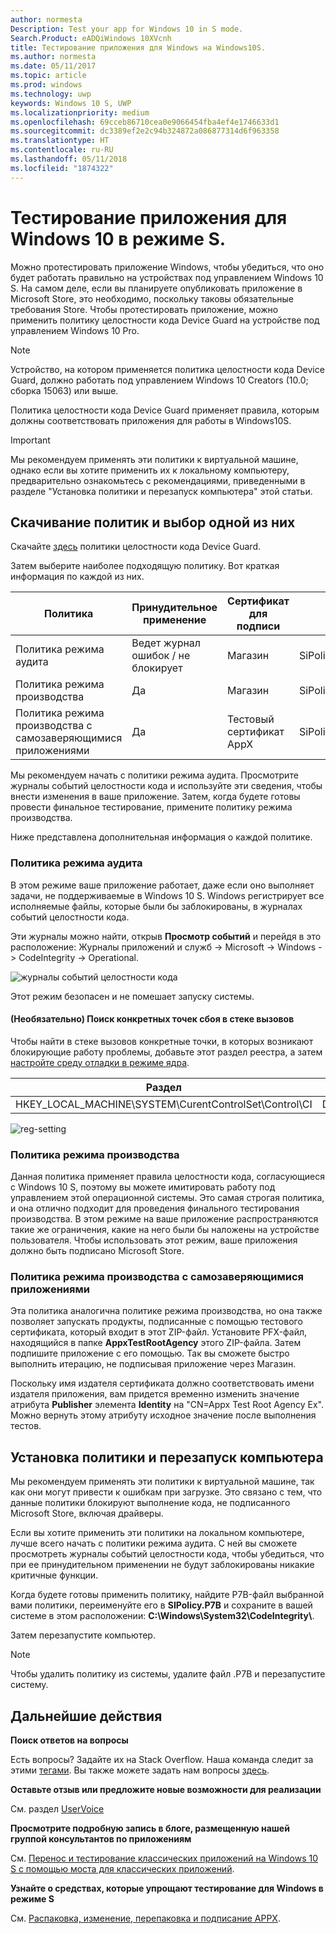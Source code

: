 ```yaml
---
author: normesta
Description: Test your app for Windows 10 in S mode.
Search.Product: eADQiWindows 10XVcnh
title: Тестирование приложения для Windows на Windows10S.
ms.author: normesta
ms.date: 05/11/2017
ms.topic: article
ms.prod: windows
ms.technology: uwp
keywords: Windows 10 S, UWP
ms.localizationpriority: medium
ms.openlocfilehash: 69cceb86710cea0e9066454fba4ef4e1746633d1
ms.sourcegitcommit: dc3389ef2e2c94b324872a086877314d6f963358
ms.translationtype: HT
ms.contentlocale: ru-RU
ms.lasthandoff: 05/11/2018
ms.locfileid: "1874322"
---
```

# <a name="test-your-windows-app-for-windows-10-in-s-mode"></a>Тестирование приложения для Windows 10 в режиме S.

Можно протестировать приложение Windows, чтобы убедиться, что оно будет работать правильно на устройствах под управлением Windows 10 S. На самом деле, если вы планируете опубликовать приложение в Microsoft Store, это необходимо, поскольку таковы обязательные требования Store. Чтобы протестировать приложение, можно применить политику целостности кода Device Guard на устройстве под управлением Windows 10 Pro.

> [!NOTE]
> Устройство, на котором применяется политика целостности кода Device Guard, должно работать под управлением Windows 10 Creators (10.0; сборка 15063) или выше.

Политика целостности кода Device Guard применяет правила, которым должны соответствовать приложения для работы в Windows10S.

> [!IMPORTANT]
>Мы рекомендуем применять эти политики к виртуальной машине, однако если вы хотите применить их к локальному компьютеру, предварительно ознакомьтесь с рекомендациями, приведенными в разделе "Установка политики и перезапуск компьютера" этой статьи.

<a id="choose-policy" />

## <a name="first-download-the-policies-and-then-choose-one"></a>Скачивание политик и выбор одной из них

Скачайте [здесь](https://go.microsoft.com/fwlink/?linkid=849018) политики целостности кода Device Guard.

Затем выберите наиболее подходящую политику. Вот краткая информация по каждой из них.

|Политика |Принудительное применение |Сертификат для подписи |Имя файла |
|--|--|--|--|
|Политика режима аудита |Ведет журнал ошибок / не блокирует |Магазин |SiPolicy_Audit.p7b |
|Политика режима производства |Да |Магазин |SiPolicy_Enforced.p7b |
|Политика режима производства с самозаверяющимися приложениями |Да |Тестовый сертификат AppX  |SiPolicy_DevModeEx_Enforced.p7b |

Мы рекомендуем начать с политики режима аудита. Просмотрите журналы событий целостности кода и используйте эти сведения, чтобы внести изменения в ваше приложение. Затем, когда будете готовы провести финальное тестирование, примените политику режима производства.

Ниже представлена дополнительная информация о каждой политике.

### <a name="audit-mode-policy"></a>Политика режима аудита
В этом режиме ваше приложение работает, даже если оно выполняет задачи, не поддерживаемые в Windows 10 S. Windows регистрирует все исполняемые файлы, которые были бы заблокированы, в журналах событий целостности кода.

Эти журналы можно найти, открыв **Просмотр событий** и перейдя в это расположение: Журналы приложений и служб -> Microsoft -> Windows -> CodeIntegrity -> Operational.

![журналы событий целостности кода](images/desktop-to-uwp/code-integrity-logs.png)

Этот режим безопасен и не помешает запуску системы.

#### <a name="optional-find-specific-failure-points-in-the-call-stack"></a>(Необязательно) Поиск конкретных точек сбоя в стеке вызовов
Чтобы найти в стеке вызовов конкретные точки, в которых возникают блокирующие работу проблемы, добавьте этот раздел реестра, а затем [настройте среду отладки в режиме ядра](https://docs.microsoft.com/windows-hardware/drivers/debugger/getting-started-with-windbg--kernel-mode-#span-idsetupakernel-modedebuggingspanspan-idsetupakernel-modedebuggingspanspan-idsetupakernel-modedebuggingspanset-up-a-kernel-mode-debugging).

|Раздел|Имя|Тип|Значение|
|--|---|--|--|
|HKEY_LOCAL_MACHINE\SYSTEM\CurentControlSet\Control\CI| DebugFlags |REG_DWORD | 1 |


![reg-setting](images/desktop-to-uwp/ci-debug-setting.png)

### <a name="production-mode-policy"></a>Политика режима производства
Данная политика применяет правила целостности кода, согласующиеся с Windows 10 S, поэтому вы можете имитировать работу под управлением этой операционной системы. Это самая строгая политика, и она отлично подходит для проведения финального тестирования производства. В этом режиме на ваше приложение распространяются такие же ограничения, какие на него были бы наложены на устройстве пользователя. Чтобы использовать этот режим, ваше приложения должно быть подписано Microsoft Store.

### <a name="production-mode-policy-with-self-signed-apps"></a>Политика режима производства с самозаверяющимися приложениями
Эта политика аналогична политике режима производства, но она также позволяет запускать продукты, подписанные с помощью тестового сертификата, который входит в этот ZIP-файл. Установите PFX-файл, находящийся в папке **AppxTestRootAgency** этого ZIP-файла. Затем подпишите приложение с его помощью. Так вы сможете быстро выполнить итерацию, не подписывая приложение через Магазин.

Поскольку имя издателя сертификата должно соответствовать имени издателя приложения, вам придется временно изменить значение атрибута **Publisher** элемента **Identity** на "CN=Appx Test Root Agency Ex". Можно вернуть этому атрибуту исходное значение после выполнения тестов.

## <a name="next-install-the-policy-and-restart-your-system"></a>Установка политики и перезапуск компьютера

Мы рекомендуем применять эти политики к виртуальной машине, так как они могут привести к ошибкам при загрузке. Это связано с тем, что данные политики блокируют выполнение кода, не подписанного Microsoft Store, включая драйверы.

Если вы хотите применить эти политики на локальном компьютере, лучше всего начать с политики режима аудита. С ней вы сможете просмотреть журналы событий целостности кода, чтобы убедиться, что при ее принудительном применении не будут заблокированы никакие критичные функции.

Когда будете готовы применить политику, найдите P7B-файл выбранной вами политики, переименуйте его в **SIPolicy.P7B** и сохраните в вашей системе в этом расположении: **C:\Windows\System32\CodeIntegrity\\**.

Затем перезапустите компьютер.

>[!NOTE]
>Чтобы удалить политику из системы, удалите файл .P7B и перезапустите систему.

## <a name="next-steps"></a>Дальнейшие действия

**Поиск ответов на вопросы**

Есть вопросы? Задайте их на Stack Overflow. Наша команда следит за этими [тегами](http://stackoverflow.com/questions/tagged/project-centennial+or+desktop-bridge). Вы также можете задать нам вопросы [здесь](https://social.msdn.microsoft.com/Forums/en-US/home?filter=alltypes&sort=relevancedesc&searchTerm=%5BDesktop%20Converter%5D).

**Оставьте отзыв или предложите новые возможности для реализации**

См. раздел [UserVoice](https://wpdev.uservoice.com/forums/110705-universal-windows-platform/category/161895-desktop-bridge-centennial)

**Просмотрите подробную запись в блоге, размещенную нашей группой консультантов по приложениям**

См. [Перенос и тестирование классических приложений на Windows 10 S с помощью моста для классических приложений](https://blogs.msdn.microsoft.com/appconsult/2017/06/15/porting-and-testing-your-classic-desktop-applications-on-windows-10-s-with-the-desktop-bridge/).

**Узнайте о средствах, которые упрощают тестирование для Windows в режиме S**

См. [Распаковка, изменение, перепаковка и подписание APPX](https://blogs.msdn.microsoft.com/appconsult/2017/08/07/unpack-modify-repack-sign-appx/).
